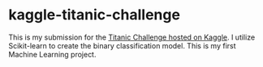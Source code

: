 # kaggle-titanic-challenge
This is my submission for the [Titanic Challenge hosted on Kaggle](https://www.kaggle.com/competitions/titanic).  I utilize Scikit-learn to create the binary classification model.  This is my first Machine Learning project.
